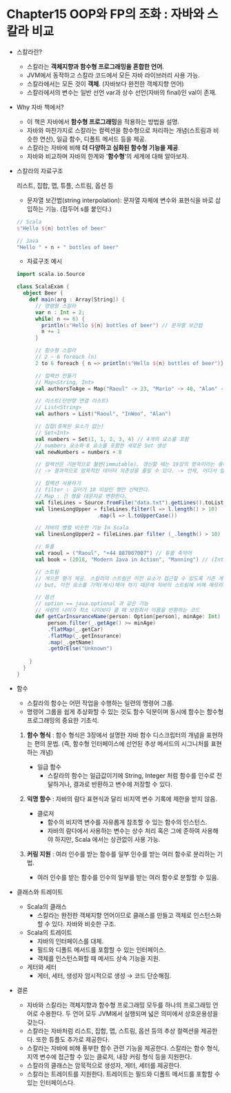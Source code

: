 # Chapter15 OOP와 FP의 조화 : 자바와 스칼라 비교

- 스칼라란?
    - 스칼라는 **객체지향과 함수형 프로그래밍을 혼합한 언어**.
    - JVM에서 동작하고 스칼라 코드에서 모든 자바 라이브러리 사용 가능.
    - 스칼라에서는 모든 것이 **객체**. (자바보다 완전한 객체지향 언어)
    - 스칼라에서의 변수는 일반 선언 var과 상수 선언(자바의 final)인 val이 존재.
- Why 자바 책에서?
    - 이 책은 자바에서 **함수형 프로그래밍**을 적용하는 방법을 설명.
    - 자바와 마찬가지로 스칼라는 컬렉션을 함수형으로 처리하는 개념(스트림과 비슷한 연산), 일급 함수, 디폴트 메서드 등을 제공.
    - 스칼라는 자바에 비해 **더 다양하고 심화된 함수형 기능을 제공**.
    - 자바와 비교하며 자바의 한계와 '**함수형**'의 세계에 대해 알아보자.
- 스칼라의 자료구조

    리스트, 집합, 맵, 튜플, 스트림, 옵션 등

    - 문자열 보간법(string interpolation): 문자열 자체에 변수와 표현식을 바로 삽입하는 기능. (접두어 s를 붙인다.)

    ```scala
    // Scala
    s"Hello ${n} bottles of beer"
    ```

    ```scala
    // Java
    "Hello " + n + " bottles of beer"
    ```

    - 자료구조 예시

    ```scala
    import scala.io.Source

    class ScalaExam {
      object Beer {
        def main(arg : Array[String]) {
    	  // 명령형 스칼라
          var n : Int = 2;
          while( n <= 6) {
            println(s"Hello ${n} bottles of beer") // 문자열 보간법 
            n += 1
          }

    	  // 함수형 스칼라
          // 2 ~ 6 foreach (n)
          2 to 6 foreach { n => println(s"Hello ${n} bottles of beer")}

    	  // 컬렉션 만들기
          // Map<String, Int>
          val authorsToAge = Map("Raoul" -> 23, "Mario" -> 40, "Alan" -> 53); // ->로 키를 값에 대응시켜 맵 만들기

    	  // 리스트(단반향 연결 리스트)
          // List<String>
          val authors = List("Raoul", "InWoo", "Alan")

    	  // 집합(중복된 요소가 없는)
          // Set<Int>
          val numbers = Set(1, 1, 2, 3, 4) // 4개의 요소를 포함
          // numbers 요소와 8 요소를 포함한 새로운 Set 생성
          val newNumbers = numbers + 8

    	  // 컬렉션은 기본적으로 불변(immutable). 갱신할 때는 19장의 영속이라는 용어 스칼라에도 적용 가능. 
    	  // -> 결과적으로 암묵적인 데이터 의존성을 줄일 수 있다. -> 언제, 어디서 컬렉션(또는 다른 공유된 자료구조 등)을 갱신했는지 크게 신경 쓰지 않아도 된다.

    	  // 컬렉션 사용하기
          // filter : 길이가 10 이상인 행만 선택한다.
          // Map : 긴 행을 대문자로 변환한다.
          val fileLines = Source.fromFile("data.txt").getLines().toList
          val linesLongUpper = fileLines.filter(l => l.length() > 10)
                              .map(l => l.toUpperCase())

          // 자바의 병렬 비슷한 기능 In Scala
          val linesLongUpper2 = fileLines.par filter (_.length() > 10) map(_.toUpperCase())

    	  // 튜플
    	  val raoul = ("Raoul", "+44 887007007") // 튜플 축약어
    	  val book = (2018, "Modern Java in Action", "Manning") // (Int, String, String)형식의 튜플

    	  // 스트림
    	  // 게으른 평가 제공. 스칼라의 스트림은 이전 요소가 접근할 수 있도록 기존 계산값을 기억. 
    	  // but, 이전 요소를 기억(캐시)해야 하기 때문에 자바의 스트림에 비해 메모리 효율성이 조금 떨어짐.

      	  // 옵션
          // option == java.optional 과 같은 기능
    	  // 사람의 나이가 최소 나이보다 클 때 보험회사 이름을 반환하는 코드      
          def getCarInsuranceName(person: Option[person], minAge: Int) =
              person.filter(_.getAge() >= minAge)
              .flatMap(_.getCar)
              .flatMap(_.getInsurance)
              .map(_.getName)
              .getOrElse("Unknown")
           
        }
      }
    }
    ```

- 함수
    - 스칼라의 함수는 어떤 작업을 수행하는 일련의 명령어 그룹.
    - 명령어 그룹을 쉽게 추상화할 수 있는 것도 함수 덕분이며 동시에 함수는 함수형 프로그래밍의 중요한 기초석.

    1. **함수 형식** : 함수 형식은 3장에서 설명한 자바 함수 디스크립터의 개념을 표현하는 편의 문법. (즉, 함수형 인터페이스에 선언된 추상 메서드의 시그니처를 표현하는 개념)

        - 일급 함수
            - 스칼라의 함수는 일급값이기에 String, Integer 처럼 함수를 인수로 전달하거나, 결과로 반환하고 변수에 저장할 수 있다.
    2. **익명 함수** : 자바의 람다 표현식과 달리 비지역 변수 기록에 제한을 받지 않음.
        - 클로저
            - 함수의 비지역 변수를 자유롭게 참조할 수 있는 함수의 인스턴스.
            - 자바의 람다에서 사용하는 변수는 상수 처리 혹은 그에 준하여 사용해야 하지만, Scala 에서는 상관없이 사용 가능.
    3. **커링 지원** : 여러 인수를 받는 함수를 일부 인수를 받는 여러 함수로 분리하는 기법.
        - 여러 인수를 받는 함수를 인수의 일부를 받는 여러 함수로 분할할 수 있음.
- 클래스와 트레이트
    - Scala의 클래스
        - 스칼라는 완전한 객체지향 언어이므로 클래스를 만들고 객체로 인스턴스화할 수 있다. 자바와 비슷한 구조.
    - Scala의 트레이트
        - 자바의 인터페이스를 대체.
        - 필드와 디폴트 메서드를 포함할 수 있는 인터페이스.
        - 객체를 인스턴스화할 때 메서드 상속 기능을 지원.
    - 게터와 세터
        - 게터, 세터, 생성자 암시적으로 생성 → 코드 단순해짐.

- 결론
    - 자바와 스칼라는 객체지향과 함수형 프로그래밍 모두를 하나의 프로그래밍 언어로 수용한다. 두 언어 모두 JVM에서 실행되며 넓은 의미에서 상호운용성을 갖는다.
    - 스칼라는 자바처럼 리스트, 집합, 맵, 스트림, 옵션 등의 추상 컬렉션을 제공한다. 또한 튜플도 추가로 제공한다.
    - 스칼라는 자바에 비해 풍부한 함수 관련 기능을 제공한다. 스칼라는 함수 형식, 지역 변수에 접근할 수 있는 클로저, 내장 커링 형식 등을 지원한다.
    - 스칼라의 클래스는 암묵적으로 생성자, 게터, 세터를 제공한다.
    - 스칼라는 트레이트를 지원한다. 트레이트는 필드와 디폴트 메서드를 포함할 수 있는 인터페이스다.
